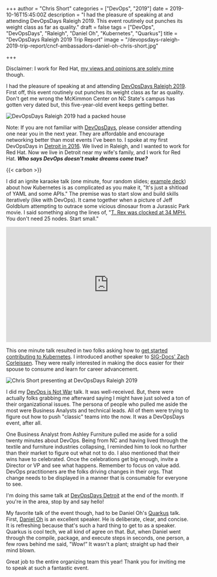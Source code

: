 +++
author = "Chris Short"
categories = ["DevOps", "2019"]
date = 2019-10-16T15:45:00Z
description = "I had the pleasure of speaking at and attending DevOpsDays Raleigh 2019. This event routinely out punches its weight class as far as quality."
draft = false
tags = ["DevOps", "DevOpsDays", "Raleigh", "Daniel Oh", "Kubernetes", "Quarkus"]
title = "DevOpsDays Raleigh 2019 Trip Report"
image = "/devopsdays-raleigh-2019-trip-report/cncf-ambassadors-daniel-oh-chris-short.jpg"

+++

Disclaimer: I work for Red Hat, [my views and opinions are solely mine](/terms/) though.

I had the pleasure of speaking at and attending [DevOpsDays Raleigh 2019](https://devopsdays.org/events/2019-raleigh/welcome/). First off, this event routinely out punches its weight class as far as quality. Don't get me wrong the McKimmon Center on NC State's campus has gotten very dated but, this five-year-old event keeps getting better.

![DevOpsDays Raleigh 2019 had a packed house](/devopsdays-raleigh-2019-trip-report/devopsdays-raleigh-2019-audience.jpg)

Note: If you are not familiar with [DevOpsDays](https://devopsdays.org/), please consider attending one near you in the next year. They are affordable and encourage networking better than most events I've been to. I spoke at my first DevOpsDays in [Detroit in 2016](https://www.devopsdays.org/events/2016-detroit/program/what-the-military-taught-me/). We lived in Raleigh, and I wanted to work for Red Hat. Now we live in Detroit near my wife's family, and I work for Red Hat. ***Who says DevOps doesn't make dreams come true?***

{{< carbon >}}

I did an ignite karaoke talk (one minute, four random slides; [example deck](https://docs.google.com/file/d/1EHttdpUfmZnkyhZ_pXPY1mgvEAu3d1sh/edit?usp=docslist_api&filetype=mspresentation)) about how Kubernetes is as complicated as you make it, "It's just a shitload of YAML and some APIs." The premise was to start slow and build skills iteratively (like with DevOps). It came together when a picture of Jeff Goldblum attempting to outrace some vicious dinosaur from a Jurassic Park movie. I said something along the lines of, "[T. Rex was clocked at 34 MPH.](https://books.google.com/books?id=gSBdDwAAQBAJ&pg=PA250&lpg=PA250&dq=jurassic+park+tyrannosaurus+rex+clocked+at+34+mph&source=bl&ots=jR6tHY2qxD&sig=ACfU3U1AiFB7fUbVhk2s_VO9xmuIdHBy4g&hl=en&sa=X&ved=2ahUKEwiTyIfI_qDlAhUDOH0KHUgMCXEQ6AEwF3oECAkQAQ#v=onepage&q=jurassic%20park%20tyrannosaurus%20rex%20clocked%20at%2034%20mph&f=false) You don't need 25 nodes. Start small."

<p><iframe width="560" height="315" src="https://www.youtube-nocookie.com/embed/IoUn0SlZi_c?start=20894" frameborder="0" allow="accelerometer; autoplay; encrypted-media; gyroscope; picture-in-picture" allowfullscreen></iframe></p>

This one minute talk resulted in two folks asking how to [get started contributing to Kubernetes](https://github.com/kubernetes/community/tree/master/contributors/guide). I introduced another speaker to [SIG-Docs' Zach Corleissen](https://github.com/kubernetes/community/tree/master/sig-docs). They were really interested in making the docs easier for their spouse to consume and learn for career advancement.

![Chris Short presenting at DevOpsDays Raleigh 2019](/devopsdays-raleigh-2019-trip-report/chris-short-devopsdays-raleigh-2019.jpg)

I did my [DevOps is Not War](https://docs.google.com/presentation/d/1-oMxRqk1Xs9mEWKofd3o5QYt2PvIx4ysbVAV5JxLQ24/) talk. It was well-received. But, there were actually folks grabbing me afterward saying I might have just solved a ton of their organizational issues. The persona of people who pulled me aside the most were Business Analysts and technical leads. All of them were trying to figure out how to push "classic" teams into the now. It was a DevOpsDays event, after all.

One Business Analyst from Ashley Furniture pulled me aside for a solid twenty minutes about DevOps. Being from NC and having lived through the textile and furniture industries collapsing, I reminded him to look no further than their market to figure out what not to do. I also mentioned that their wins have to celebrated. Once the celebrations get big enough, invite a Director or VP and see what happens. Remember to focus on value add. DevOps practitioners are the folks driving changes in their orgs. That change needs to be displayed in a manner that is consumable for everyone to see.

I'm doing this same talk at [DevOpsDays Detroit](https://devopsdays.org/events/2019-detroit/program) at the end of the month. If you're in the area, stop by and say hello!



My favorite talk of the event though, had to be Daniel Oh's [Quarkus](https://quarkus.io/) talk. First, [Daniel Oh](https://twitter.com/danieloh30) is an excellent speaker. He is deliberate, clear, and concise. It is refreshing because that's such a hard thing to get to as a speaker. Quarkus is cool tech, we all kind of agree on that. But, when Daniel went through the compile, package, and execute steps in seconds, one person, a few rows behind me said, "Wow!” It wasn't a plant; straight up had their mind blown.

Great job to the entire organizing team this year! Thank you for inviting me to speak at such a fantastic event.


